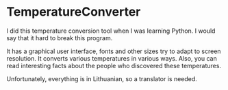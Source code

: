 # TemperatureConverter

I did this temperature conversion tool when I was learning Python. I would say that it hard to break this program.


It has a graphical user interface, fonts and other sizes try to adapt to screen resolution. It converts various temperatures in various ways. Also, you can read interesting facts about the people who discovered these temperatures. 

Unfortunately, everything is in Lithuanian, so a translator is needed.
